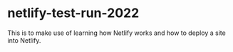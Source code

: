 # netlify-test-run-2022
This is to make use of learning how Netlify works and how to deploy a site into Netlify.
